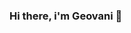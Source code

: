 ### Hi there, i'm Geovani  👋

<!--
**Girovani/Girovani** is a ✨ _special_ ✨ repository because its `README.md` (this file) appears on your GitHub profile.

Well, for geting started, I'm a high school stundent from Brazil, I'm currently learning about Data Science and I started with my studies in this area about a year ago, so I think there is a long way to go for me. I'm looking to collaborete with any project related with DS, so if you want my help with anything I will be happy to help with whatever I can.

My repositorios will be a mix of diferents education task offered by diferents websites or courses. I will be trying to be the most didatic that I can in my notebooks, (except by the the fist ones) I'm trying to do a diferent thing in each of them, so I hope you enjoy my github and maybe discover something new.

I'm still a newbie, so if you saw something wrong or could be improved (Probably many things will be like this 😅😂) please tell me, I will be very grateful to receive tips.

you can contact through my email: geovani147silva@gmail.com
